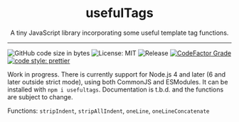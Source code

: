 <h1 align="center">usefulTags</h1>
<p align="center">A tiny JavaScript library incorporating some useful template tag functions.</p>

---
![GitHub code size in bytes](https://img.shields.io/github/languages/code-size/thethunderguys/usefulTags) ![License: MIT](https://img.shields.io/github/license/thethunderguys/usefulTags?color=orange) ![Release](https://img.shields.io/github/v/release/thethunderguys/usefulTags?sort=semver&color=brightgreen) [![CodeFactor Grade](https://img.shields.io/codefactor/grade/github/thethunderguys/usefulTags/trunk?label=codefactor&logo=codefactor)](https://www.codefactor.io/repository/github/thethunderguys/usefultags) [![code style: prettier](https://img.shields.io/badge/code%20style-prettier-ff69b4?logo=prettier&logoColor=informational)](https://github.com/prettier/prettier)

Work in progress. There is currently support for Node.js 4 and later (6 and later outside strict mode), using both CommonJS and ESModules. It can be installed with `npm i usefultags`. Documentation is t.b.d. and the functions are subject to change.

Functions: `stripIndent`, `stripAllIndent`, `oneLine`, `oneLineConcatenate`
